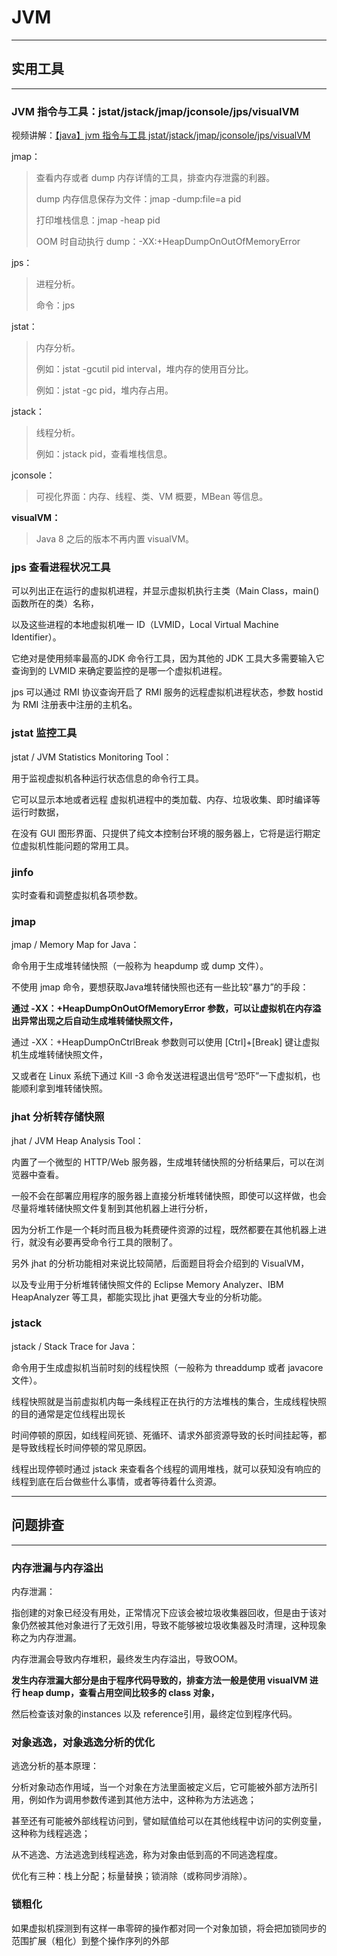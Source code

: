 # JVM

---

## 实用工具

---

### JVM 指令与工具：jstat/jstack/jmap/jconsole/jps/visualVM

视频讲解：[【java】jvm 指令与工具 jstat/jstack/jmap/jconsole/jps/visualVM](https://www.bilibili.com/video/BV1QJ411P78Q)

jmap：

> 查看内存或者 dump 内存详情的工具，排查内存泄露的利器。
>
> dump 内存信息保存为文件：jmap -dump:file=a pid
>
> 打印堆栈信息：jmap -heap pid
>
> OOM 时自动执行 dump：-XX:+HeapDumpOnOutOfMemoryError

jps：

> 进程分析。
>
> 命令：jps

jstat：

> 内存分析。
>
> 例如：jstat -gcutil pid interval，堆内存的使用百分比。
>
> 例如：jstat -gc pid，堆内存占用。

jstack：

> 线程分析。
>
> 例如：jstack pid，查看堆栈信息。

jconsole：

> 可视化界面：内存、线程、类、VM 概要，MBean 等信息。

**visualVM：**

> Java 8 之后的版本不再内置 visualVM。

### jps 查看进程状况工具

可以列出正在运行的虚拟机进程，并显示虚拟机执行主类（Main Class，main()函数所在的类）名称，

以及这些进程的本地虚拟机唯一 ID（LVMID，Local Virtual Machine Identifier）。

它绝对是使用频率最高的JDK 命令行工具，因为其他的 JDK 工具大多需要输入它查询到的 LVMID 来确定要监控的是哪一个虚拟机进程。

jps 可以通过 RMI 协议查询开启了 RMI 服务的远程虚拟机进程状态，参数 hostid 为 RMI 注册表中注册的主机名。

### jstat 监控工具

jstat / JVM Statistics Monitoring Tool：

用于监视虚拟机各种运行状态信息的命令行工具。

它可以显示本地或者远程 虚拟机进程中的类加载、内存、垃圾收集、即时编译等运行时数据，

在没有 GUI 图形界面、只提供了纯文本控制台环境的服务器上，它将是运行期定位虚拟机性能问题的常用工具。

### jinfo

实时查看和调整虚拟机各项参数。

### jmap

jmap / Memory Map for Java：

命令用于生成堆转储快照（一般称为 heapdump 或 dump 文件）。

不使用 jmap 命令，要想获取Java堆转储快照也还有一些比较“暴力”的手段：

**通过 -XX：+HeapDumpOnOutOfMemoryError 参数，可以让虚拟机在内存溢出异常出现之后自动生成堆转储快照文件，**

通过 -XX：+HeapDumpOnCtrlBreak 参数则可以使用 [Ctrl]+[Break] 键让虚拟机生成堆转储快照文件，

又或者在 Linux 系统下通过 Kill -3 命令发送进程退出信号“恐吓”一下虚拟机，也能顺利拿到堆转储快照。

### jhat 分析转存储快照

jhat / JVM Heap Analysis Tool：

内置了一个微型的 HTTP/Web 服务器，生成堆转储快照的分析结果后，可以在浏览器中查看。

一般不会在部署应用程序的服务器上直接分析堆转储快照，即使可以这样做，也会尽量将堆转储快照文件复制到其他机器上进行分析，

因为分析工作是一个耗时而且极为耗费硬件资源的过程，既然都要在其他机器上进行，就没有必要再受命令行工具的限制了。

另外 jhat 的分析功能相对来说比较简陋，后面题目将会介绍到的 VisualVM，

以及专业用于分析堆转储快照文件的 Eclipse Memory Analyzer、IBM HeapAnalyzer 等工具，都能实现比 jhat 更强大专业的分析功能。

### jstack

jstack / Stack Trace for Java：

命令用于生成虚拟机当前时刻的线程快照（一般称为 threaddump 或者 javacore 文件）。

线程快照就是当前虚拟机内每一条线程正在执行的方法堆栈的集合，生成线程快照的目的通常是定位线程出现长

时间停顿的原因，如线程间死锁、死循环、请求外部资源导致的长时间挂起等，都是导致线程长时间停顿的常见原因。

线程出现停顿时通过 jstack 来查看各个线程的调用堆栈，就可以获知没有响应的线程到底在后台做些什么事情，或者等待着什么资源。




---

## 问题排查

---

### 内存泄漏与内存溢出

内存泄漏：

指创建的对象已经没有用处，正常情况下应该会被垃圾收集器回收，但是由于该对象仍然被其他对象进行了无效引用，导致不能够被垃圾收集器及时清理，这种现象称之为内存泄漏。

内存泄漏会导致内存堆积，最终发生内存溢出，导致OOM。

**发生内存泄漏大部分是由于程序代码导致的，排查方法一般是使用 visualVM 进行 heap dump，查看占用空间比较多的 class 对象，**

然后检查该对象的instances 以及 reference引用，最终定位到程序代码。

### 对象逃逸，对象逃逸分析的优化

逃逸分析的基本原理：

分析对象动态作用域，当一个对象在方法里面被定义后，它可能被外部方法所引用，例如作为调用参数传递到其他方法中，这种称为方法逃逸；

甚至还有可能被外部线程访问到，譬如赋值给可以在其他线程中访问的实例变量，这种称为线程逃逸；

从不逃逸、方法逃逸到线程逃逸，称为对象由低到高的不同逃逸程度。

优化有三种：栈上分配；标量替换；锁消除（或称同步消除）。

### 锁粗化

如果虚拟机探测到有这样一串零碎的操作都对同一个对象加锁，将会把加锁同步的范围扩展（粗化）到整个操作序列的外部





